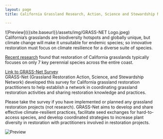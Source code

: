 ```yaml
---
layout: page
title: California Grassland Research, Action, Science and Stewardship Network (GRASS-NET)

---
```


![Preview]({{site.baseurl}}/assets/img/GRASS-NET Logo.jpeg)  
California’s grasslands are biodiversity hotspots and globally unique, but climate change will make it unsuitable for endemic species; so innovative restoration must focus on climate resilience for a diverse suite of species.  

[Recent research](https://doi.org/10.1016/j.biocon.2023.109956) found that restoration of California grasslands typically focuses on only 7 key perennial species across the entire coast. 

[Link to GRASS-Net Survey](https://humboldt.qualtrics.com/jfe/form/SV_0kQu8MBZ54YXdFc)  
GRASS-Net (Grassland Restoration Action, Science, and Stewardship Network) developed this survey for California grassland restoration practitioners to help establish a network in coordinating grassland restoration activities and sharing restoration knowledge and practices.  

Please take the survey if you have implemented or planned any grassland restoration projects (not research). GRASS-Net aims to develop and share effective climate-resilient practices, facilitate seed exchanges for hard-to-access species, and develop coordinated strategies to increase plant diversity in restoration with practitioners involved in restoration projects.  

![Preview]({{site.baseurl}}/assets/img/GrassNetIllustrationsCombined.png) 
